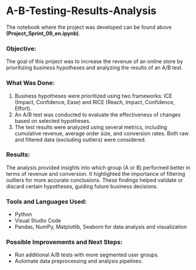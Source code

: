 # A-B-Testing-Results-Analysis
The notebook where the project was developed can be found above **(Project_Sprint_09_en.ipynb)**. 

### Objective:
The goal of this project was to increase the revenue of an online store by prioritizing business hypotheses and analyzing the results of an A/B test.

### What Was Done:
1. Business hypotheses were prioritized using two frameworks: ICE (Impact, Confidence, Ease) and RICE (Reach, Impact, Confidence, Effort).
2. An A/B test was conducted to evaluate the effectiveness of changes based on selected hypotheses.
3. The test results were analyzed using several metrics, including cumulative revenue, average order size, and conversion rates. Both raw and filtered data (excluding outliers) were considered.

### Results:
The analysis provided insights into which group (A or B) performed better in terms of revenue and conversion. It highlighted the importance of filtering outliers for more accurate conclusions. These findings helped validate or discard certain hypotheses, guiding future business decisions.

### Tools and Languages Used:
- Python
- Visual Studio Code
- Pandas, NumPy, Matplotlib, Seaborn for data analysis and visualization

### Possible Improvements and Next Steps:
- Run additional A/B tests with more segmented user groups.
- Automate data preprocessing and analysis pipelines.
